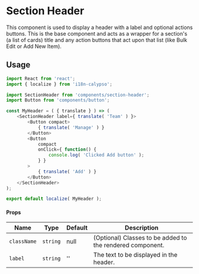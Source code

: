 Section Header
=========

This component is used to display a header with a label and optional actions buttons. This is the base component and acts as a wrapper for a section's (a list of cards) title and any action buttons that act upon that list (like Bulk Edit or Add New Item).

## Usage

```js
import React from 'react';
import { localize } from 'i18n-calypso';

import SectionHeader from 'components/section-header';
import Button from 'components/button';

const MyHeader = ( { translate } ) => (
	<SectionHeader label={ translate( 'Team' ) }>
		<Button compact>
			{ translate( 'Manage' ) }
		</Button>
		<Button
			compact
			onClick={ function() {
				console.log( 'Clicked Add button' );
			} }
		>
			{ translate( 'Add' ) }
		</Button>
	</SectionHeader>
);

export default localize( MyHeader );
```

#### Props

Name | Type | Default | Description
---- | ---- | ---- | ----
`className` | `string` | null | (Optional) Classes to be added to the rendered component.
`label` | `string` | '' | The text to be displayed in the header.
